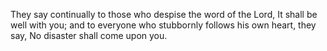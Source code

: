 They say continually to those who despise the word of the Lord, It shall be well with you; and to everyone who stubbornly follows his own heart, they say, No disaster shall come upon you.

